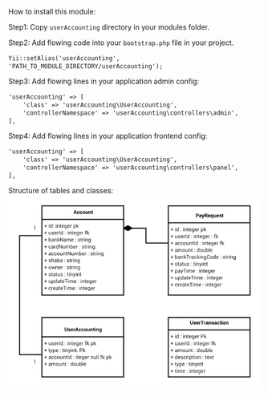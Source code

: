 How to install this module:

Step1: Copy `userAccounting` directory in your modules folder.

Step2: Add flowing code into your `bootstrap.php` file in your project.
```
Yii::setAlias('userAccounting', 'PATH_TO_MODULE_DIRECTORY/userAccounting');
```

Step3: Add flowing lines in your application admin config:

```
'userAccounting' => [
    'class' => 'userAccounting\UserAccounting',
    'controllerNamespace' => 'userAccounting\controllers\admin',
],
```

Step4: Add flowing lines in your application frontend config:

```
'userAccounting' => [
    'class' => 'userAccounting\UserAccounting',
    'controllerNamespace' => 'userAccounting\controllers\panel',
],
```


Structure of tables and classes:
![alt text](structure.png)
